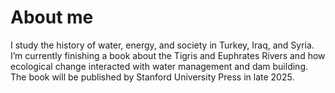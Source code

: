 # About me

I study the history of water, energy, and society in Turkey, Iraq, and Syria. 
I’m currently finishing a book about the Tigris and Euphrates Rivers and how ecological change interacted with water management and dam building. The book will be published by Stanford University Press in late 2025.
